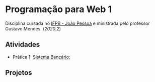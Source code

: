 # Programação para Web 1
Disciplina cursada no [IFPB - João Pessoa](https://www.ifpb.edu.br/joaopessoa) e ministrada pelo professor Gustavo Mendes.
(_2020.2_)

## Atividades
* Prática 1: [Sistema Bancário](./p1-banco-node);

## Projetos
